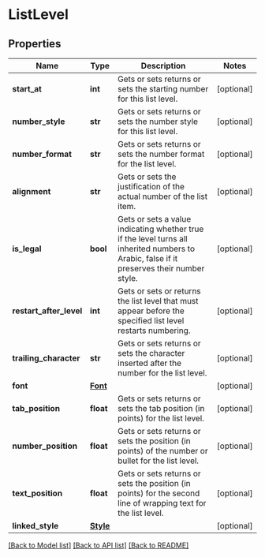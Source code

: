 # ListLevel

## Properties
Name | Type | Description | Notes
------------ | ------------- | ------------- | -------------
**start_at** | **int** | Gets or sets returns or sets the starting number for this list level. | [optional] 
**number_style** | **str** | Gets or sets returns or sets the number style for this list level. | [optional] 
**number_format** | **str** | Gets or sets returns or sets the number format for the list level. | [optional] 
**alignment** | **str** | Gets or sets the justification of the actual number of the list item. | [optional] 
**is_legal** | **bool** | Gets or sets a value indicating whether true if the level turns all inherited numbers to Arabic, false if it preserves their number style. | [optional] 
**restart_after_level** | **int** | Gets or sets or returns the list level that must appear before the specified list level restarts numbering. | [optional] 
**trailing_character** | **str** | Gets or sets returns or sets the character inserted after the number for the list level. | [optional] 
**font** | [**Font**](Font.md) |  | [optional] 
**tab_position** | **float** | Gets or sets returns or sets the tab position (in points) for the list level. | [optional] 
**number_position** | **float** | Gets or sets returns or sets the position (in points) of the number or bullet for the list level. | [optional] 
**text_position** | **float** | Gets or sets returns or sets the position (in points) for the second line of wrapping text for the list level. | [optional] 
**linked_style** | [**Style**](Style.md) |  | [optional] 

[[Back to Model list]](../README.md#documentation-for-models) [[Back to API list]](../README.md#documentation-for-api-endpoints) [[Back to README]](../README.md)

